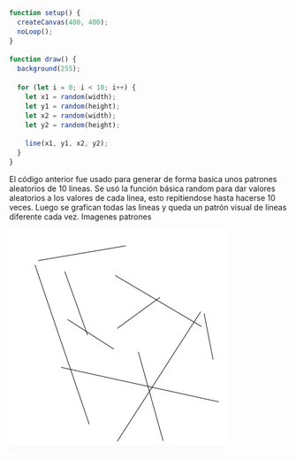 ``` js
function setup() {
  createCanvas(400, 400);
  noLoop();
}

function draw() {
  background(255);
  
  for (let i = 0; i < 10; i++) {
    let x1 = random(width);
    let y1 = random(height);
    let x2 = random(width);
    let y2 = random(height);
    
    line(x1, y1, x2, y2);
  }
}
```
El código anterior fue usado para generar de forma basica unos patrones aleatorios de 10 lineas. Se usó la función básica random para dar valores aleatorios a los valores de cada linea, esto repitiendose hasta hacerse 10 veces. Luego se grafican todas las lineas y queda un patrón visual de lineas diferente cada vez.
Imagenes patrones

![Resultado del programa](../../../../assets/un1-ac9-1.png)
